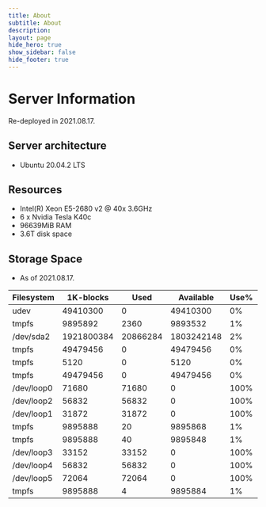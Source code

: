 ```yaml
---
title: About
subtitle: About
description: 
layout: page
hide_hero: true
show_sidebar: false
hide_footer: true
---
```

# Server Information
Re-deployed in 2021.08.17.
## Server architecture

- Ubuntu 20.04.2 LTS

## Resources
- Intel(R) Xeon E5-2680 v2 @ 40x 3.6GHz
- 6 x Nvidia Tesla K40c
- 96639MiB RAM
- 3.6T disk space

## Storage Space
- As of 2021.08.17.

|Filesystem    |  1K-blocks |     Used |  Available | Use% | Mounted on        |
|---|---|---|---|---|---|  
|udev          |   49410300 |        0 |   49410300 |   0% | /dev              |
|tmpfs         |    9895892 |     2360 |    9893532 |   1% | /run              |    
|/dev/sda2     | 1921800384 | 20866284 | 1803242148 |   2% | /                 |  
|tmpfs         |   49479456 |        0 |   49479456 |   0% | /dev/shm          |  
|tmpfs         |       5120 |        0 |       5120 |   0% | /run/lock         | 
|tmpfs         |   49479456 |        0 |   49479456 |   0% | /sys/fs/cgroup    | 
|/dev/loop0    |      71680 |    71680 |          0 | 100% | /snap/lxd/19188   | 
|/dev/loop2    |      56832 |    56832 |          0 | 100% | /snap/core18/1944 | 
|/dev/loop1    |      31872 |    31872 |          0 | 100% | /snap/snapd/10707 | 
|tmpfs         |    9895888 |       20 |    9895868 |   1% | /run/user/122     |  
|tmpfs         |    9895888 |       40 |    9895848 |   1% | /run/user/1000    |  
|/dev/loop3    |      33152 |    33152 |          0 | 100% | /snap/snapd/12704 |   
|/dev/loop4    |      56832 |    56832 |          0 | 100% | /snap/core18/2128 |     
|/dev/loop5    |      72064 |    72064 |          0 | 100% | /snap/lxd/21029   |     
|tmpfs         |    9895888 |        4 |    9895884 |   1% | /run/user/1001    |    
